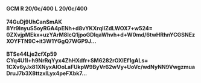 #### GCM R 20/0c/400 L 20/0c/400
**74GuDj9UhCanSmAK**<br/>**8Yr9lnyuS5oyRGA4pENh+d8vYKXrqIIZdLWOX7+w524=**<br/>**0ZXvjpMEkx+uzYArM8lcQ1jpoGDlqaWhvh+d+W0md/6twHRhnYCGSNEzXOYFTN9C+it3W1YGgQ7WGP9J...**<br/><br/>
**BTSe44Lje2cfXp59**<br/>**CYq4U1l+h9NrRqYyx4ZhHXdfr+SM6282rOXlEf1gALs=**<br/>**1CXv6yJx81XNyxAlOoLaFUkpW9ByVr62wVy+UoVc/wdNyNN9VwgzmuaDruJ7b3X8ttzxILyx4peFXbk7...**